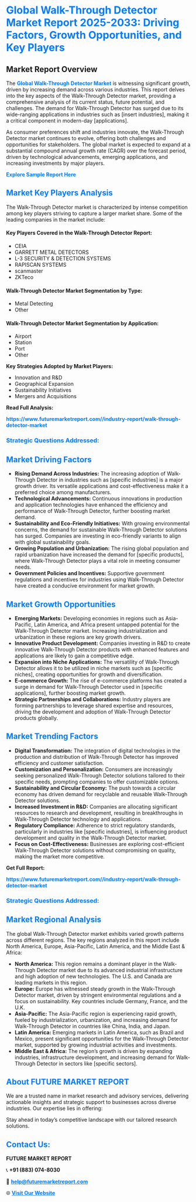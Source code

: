 <h1 style="color: #007BFF;">Global Walk-Through Detector Market Report 2025-2033: Driving Factors, Growth Opportunities, and Key Players</h1>

<section id="overview">
<h2>Market Report Overview</h2>
<p>The <a href="https://www.futuremarketreport.com//industry-report/walk-through-detector-market" style="color: #007BFF; text-decoration: none;"><strong>Global Walk-Through Detector Market</strong></a> is witnessing significant growth, driven by increasing demand across various industries. This report delves into the key aspects of the Walk-Through Detector market, providing a comprehensive analysis of its current status, future potential, and challenges. The demand for Walk-Through Detector has surged due to its wide-ranging applications in industries such as [insert industries], making it a critical component in modern-day [applications].</p>
<p>As consumer preferences shift and industries innovate, the Walk-Through Detector market continues to evolve, offering both challenges and opportunities for stakeholders. The global market is expected to expand at a substantial compound annual growth rate (CAGR) over the forecast period, driven by technological advancements, emerging applications, and increasing investments by major players.</p>
</section>

<section id="overview">
<p><a href="https://www.futuremarketreport.com//request-sample/reportId=48486" style="color: #007BFF; text-decoration: none;"><strong>Explore Sample Report Here</strong></a></p>
</section>

<section id="key-players">
<h2 style="color: #007BFF;">Market Key Players Analysis</h2>
<p>The Walk-Through Detector market is characterized by intense competition among key players striving to capture a larger market share. Some of the leading companies in the market include:</p>
<h4>Key Players Covered in the Walk-Through Detector Report:</h4>
<ul><li>CEIA</li><li>GARRETT METAL DETECTORS</li><li>L-3 SECURITY &amp; DETECTION SYSTEMS</li><li>RAPISCAN SYSTEMS</li><li>scanmaster</li><li>ZKTeco</li></ul>
<h4>Walk-Through Detector Market Segmentation by Type:</h4>
<ul><li>Metal Detecting</li><li>Other</li></ul>

<h4>Walk-Through Detector Market Segmentation by Application:</h4>
<ul><li>Airport</li><li>Station</li><li>Port</li><li>Other</li></ul>
<p><strong>Key Strategies Adopted by Market Players:</strong></p>
<ul>
<li>Innovation and R&D</li>
<li>Geographical Expansion</li>
<li>Sustainability Initiatives</li>
<li>Mergers and Acquisitions</li>
</ul>
</section>

<section>
<p><strong>Read Full Analysis: </strong></p><a href="https://www.futuremarketreport.com//industry-report/walk-through-detector-market" style="color: #007BFF; text-decoration: none;"><strong>https://www.futuremarketreport.com//industry-report/walk-through-detector-market</strong></a>
<h3 style="color: #007BFF;">Strategic Questions Addressed:</h3>
</section>

<section id="driving-factors">
<h2 style="color: #007BFF;">Market Driving Factors</h2>
<ul>
<li><strong>Rising Demand Across Industries:</strong> The increasing adoption of Walk-Through Detector in industries such as [specific industries] is a major growth driver. Its versatile applications and cost-effectiveness make it a preferred choice among manufacturers.</li>
<li><strong>Technological Advancements:</strong> Continuous innovations in production and application technologies have enhanced the efficiency and performance of Walk-Through Detector, further boosting market demand.</li>
<li><strong>Sustainability and Eco-Friendly Initiatives:</strong> With growing environmental concerns, the demand for sustainable Walk-Through Detector solutions has surged. Companies are investing in eco-friendly variants to align with global sustainability goals.</li>
<li><strong>Growing Population and Urbanization:</strong> The rising global population and rapid urbanization have increased the demand for [specific products], where Walk-Through Detector plays a vital role in meeting consumer needs.</li>
<li><strong>Government Policies and Incentives:</strong> Supportive government regulations and incentives for industries using Walk-Through Detector have created a conducive environment for market growth.</li>
</ul>
</section>

<section id="growth-opportunities">
<h2 style="color: #007BFF;">Market Growth Opportunities</h2>
<ul>
<li><strong>Emerging Markets:</strong> Developing economies in regions such as Asia-Pacific, Latin America, and Africa present untapped potential for the Walk-Through Detector market. Increasing industrialization and urbanization in these regions are key growth drivers.</li>
<li><strong>Innovative Product Development:</strong> Companies investing in R&D to create innovative Walk-Through Detector products with enhanced features and applications are likely to gain a competitive edge.</li>
<li><strong>Expansion into Niche Applications:</strong> The versatility of Walk-Through Detector allows it to be utilized in niche markets such as [specific niches], creating opportunities for growth and diversification.</li>
<li><strong>E-commerce Growth:</strong> The rise of e-commerce platforms has created a surge in demand for Walk-Through Detector used in [specific applications], further boosting market growth.</li>
<li><strong>Strategic Partnerships and Collaborations:</strong> Industry players are forming partnerships to leverage shared expertise and resources, driving the development and adoption of Walk-Through Detector products globally.</li>
</ul>
</section>

<section id="trending-factors">
<h2 style="color: #007BFF;">Market Trending Factors</h2>
<ul>
<li><strong>Digital Transformation:</strong> The integration of digital technologies in the production and distribution of Walk-Through Detector has improved efficiency and customer satisfaction.</li>
<li><strong>Customization and Personalization:</strong> Consumers are increasingly seeking personalized Walk-Through Detector solutions tailored to their specific needs, prompting companies to offer customizable options.</li>
<li><strong>Sustainability and Circular Economy:</strong> The push towards a circular economy has driven demand for recyclable and reusable Walk-Through Detector solutions.</li>
<li><strong>Increased Investment in R&D:</strong> Companies are allocating significant resources to research and development, resulting in breakthroughs in Walk-Through Detector technology and applications.</li>
<li><strong>Regulatory Compliance:</strong> Adherence to strict regulatory standards, particularly in industries like [specific industries], is influencing product development and quality in the Walk-Through Detector market.</li>
<li><strong>Focus on Cost-Effectiveness:</strong> Businesses are exploring cost-efficient Walk-Through Detector solutions without compromising on quality, making the market more competitive.</li>
</ul>
</section>

<section>
<p><strong>Get Full Report: </strong></p><a href="https://www.futuremarketreport.com//industry-report/walk-through-detector-market" style="color: #007BFF; text-decoration: none;"><strong>https://www.futuremarketreport.com//industry-report/walk-through-detector-market</strong></a>
<h3 style="color: #007BFF;">Strategic Questions Addressed:</h3>
</section>


<section id="regional-analysis">
<h2 style="color: #007BFF;">Market Regional Analysis</h2>
<p>The global Walk-Through Detector market exhibits varied growth patterns across different regions. The key regions analyzed in this report include North America, Europe, Asia-Pacific, Latin America, and the Middle East & Africa:</p>
<ul>
<li><strong>North America:</strong> This region remains a dominant player in the Walk-Through Detector market due to its advanced industrial infrastructure and high adoption of new technologies. The U.S. and Canada are leading markets in this region.</li>
<li><strong>Europe:</strong> Europe has witnessed steady growth in the Walk-Through Detector market, driven by stringent environmental regulations and a focus on sustainability. Key countries include Germany, France, and the U.K.</li>
<li><strong>Asia-Pacific:</strong> The Asia-Pacific region is experiencing rapid growth, fueled by industrialization, urbanization, and increasing demand for Walk-Through Detector in countries like China, India, and Japan.</li>
<li><strong>Latin America:</strong> Emerging markets in Latin America, such as Brazil and Mexico, present significant opportunities for the Walk-Through Detector market, supported by growing industrial activities and investments.</li>
<li><strong>Middle East & Africa:</strong> The region’s growth is driven by expanding industries, infrastructure development, and increasing demand for Walk-Through Detector in sectors like [specific sectors].</li>
</ul>
</section>

<footer>
<h2 style="color: #007BFF;">About FUTURE MARKET REPORT</h2>
<p>We are a trusted name in market research and advisory services, delivering actionable insights and strategic support to businesses across diverse industries. Our expertise lies in offering:</p>

<p>Stay ahead in today’s competitive landscape with our tailored research solutions.</p>

<h2 style="color: #007BFF;">Contact Us:</h2>
<p><strong>FUTURE MARKET REPORT</strong></p>
<p>📞 <strong>+91 (883) 074-8030</strong></p>
<p>📧 <strong><a href="mailto:help@futuremarketreport.com" style="color: #007BFF;">help@futuremarketreport.com</a></strong></p>
<p>🌐 <strong><a href="https://www.futuremarketreport.com/" style="color: #007BFF;">Visit Our Website</a></strong></p>
</footer>
